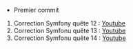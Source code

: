 - Premier commit 

1. Correction Symfony quête 12 : [Youtube](https://youtu.be/bKFXV66QF9E)
1. Correction Symfonu quête 13 : [Youtube](https://youtu.be/fKuWeX-1ksI)
1. Correction Symfonu quête 14 : [Youtube](https://youtu.be/Doo28PRwKu0)